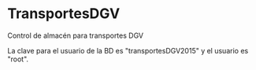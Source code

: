 TransportesDGV
==============

Control de almacén para transportes DGV

La clave para el usuario de la BD es "transportesDGV2015" y el usuario es "root".
